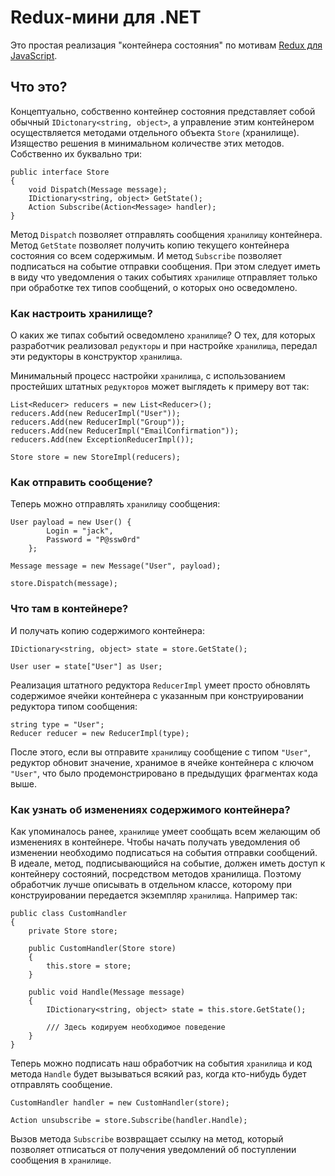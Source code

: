 # Redux-мини для .NET

Это простая реализация "контейнера состояния" по мотивам [Redux для JavaScript](https://redux.js.org/).

## Что это?
Концептуально, собственно контейнер состояния представляет собой обычный `IDictonary<string, object>`, а управление этим контейнером осуществляется методами отдельного объекта `Store` (хранилище). Изящество решения в минимальном количестве этих методов. Собственно их буквально три:

    public interface Store
    {
        void Dispatch(Message message);
        IDictionary<string, object> GetState();
        Action Subscribe(Action<Message> handler);
    }

Метод `Dispatch` позволяет отправлять сообщения `хранилищу` контейнера. Метод `GetState` позволяет получить копию текущего контейнера состояния со всем содержимым. И метод `Subscribe` позволяет подписаться на событие отправки сообщения. При этом следует иметь в виду что уведомления о таких событиях `хранилище` отправляет только при обработке тех типов сообщений, о которых оно осведомлено. 

### Как настроить хранилище?
О каких же типах событий осведомлено `хранилище`? О тех, для которых разработчик реализовал `редукторы` и при настройке `хранилища`, передал эти редукторы в конструктор `хранилища`.

Минимальный процесс настройки `хранилища`, с использованием простейших штатных `редукторов` может выглядеть к примеру вот так:

    List<Reducer> reducers = new List<Reducer>();
    reducers.Add(new ReducerImpl("User"));
    reducers.Add(new ReducerImpl("Group"));
    reducers.Add(new ReducerImpl("EmailConfirmation"));
    reducers.Add(new ExceptionReducerImpl());

    Store store = new StoreImpl(reducers);

### Как отправить сообщение?

Теперь можно отправлять `хранилищу` сообщения:

    User payload = new User() { 
            Login = "jack", 
            Password = "P@ssw0rd" 
        };

    Message message = new Message("User", payload);

    store.Dispatch(message);

### Что там в контейнере?

И получать копию содержимого контейнера:

    IDictionary<string, object> state = store.GetState();

    User user = state["User"] as User;

Реализация штатного редуктора `ReducerImpl` умеет просто обновлять содержимое ячейки контейнера с указанным при конструировании редуктора типом сообщения:

    string type = "User";
    Reducer reducer = new ReducerImpl(type);

После этого, если вы отправите `хранилищу` сообщение с типом `"User"`, редуктор обновит значение, хранимое в ячейке контейнера с ключом `"User"`, что было продемонстрировано в предыдущих фрагментах кода выше.

### Как узнать об изменениях содержимого контейнера?

Как упоминалось ранее, `хранилище` умеет сообщать всем желающим об изменениях в контейнере. Чтобы начать получать уведомления об изменении необходимо подписаться на события отправки сообщений. В идеале, метод, подписывающийся на событие, должен иметь доступ к контейнеру состояний, посредством методов хранилища. Поэтому обработчик лучше описывать в отдельном классе, которому при конструировании передается экземпляр `хранилища`. Например так:

    public class CustomHandler
    {
        private Store store;
        
        public CustomHandler(Store store)
        {
            this.store = store;
        }

        public void Handle(Message message)
        {
            IDictionary<string, object> state = this.store.GetState();

            /// Здесь кодируем необходимое поведение
        }
    }

Теперь можно подписать наш обработчик на события `хранилища` и код метода `Handle` будет вызываться всякий раз, когда кто-нибудь будет отправлять сообщение.

    CustomHandler handler = new CustomHandler(store);

    Action unsubscribe = store.Subscribe(handler.Handle);

Вызов метода `Subscribe` возвращает ссылку на метод, который позволяет отписаться от получения уведомлений об поступлении сообщения в `хранилище`.